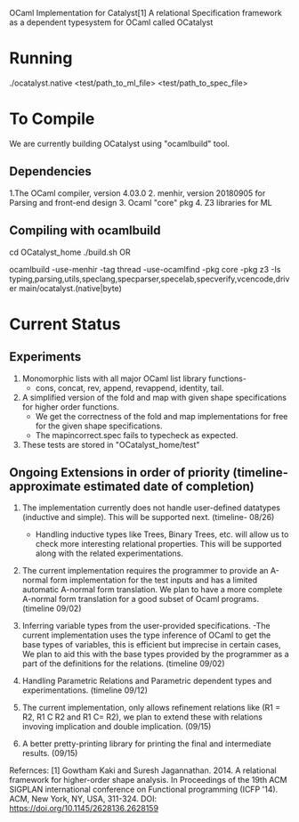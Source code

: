 OCaml Implementation for Catalyst[1]
A relational Specification framework as a dependent typesystem for OCaml called OCatalyst

Running
==========
./ocatalyst.native <test/path_to_ml_file> <test/path_to_spec_file>


To Compile 
===========

We are currently building  OCatalyst using "ocamlbuild" tool.

Dependencies
-------------
1.The OCaml compiler, version 4.03.0
2. menhir, version 20180905 for Parsing and front-end design 
3. Ocaml "core" pkg 
4. Z3 libraries for ML


Compiling with ocamlbuild 
-------------------------
cd OCatalyst_home
./build.sh
OR 

ocamlbuild -use-menhir -tag thread -use-ocamlfind -pkg core -pkg z3 -Is typing,parsing,utils,speclang,specparser,specelab,specverify,vcencode,driver main/ocatalyst.(native|byte)



Current Status 
===============
Experiments
-----------
1. Monomorphic lists with all major OCaml list library functions-  
    - cons, concat, rev, append, revappend, identity, tail. 
2. A simplified version of the fold and map with given shape specifications for higher order functions. 
    - We get the correctness of the fold and map implementations for free for the given shape specifications.
    - The mapincorrect.spec fails to typecheck as expected.
3. These tests are stored in "OCatalyst_home/test"


Ongoing Extensions in order of priority (timeline- approximate estimated date of completion)
---------------------------------------
1. The implementation currently does not handle user-defined datatypes (inductive and simple). This will be supported next. (timeline- 08/26)
	- Handling inductive types like Trees, Binary Trees, etc. will allow us to check more interesting relational properties. This will be supported along with the related experimentations. 
2. The current implementation requires the programmer to provide an A-normal form implementation for the test inputs and has a limited automatic A-normal form translation. 
    We plan to have a more complete A-normal form translation for a good subset of Ocaml programs. (timeline 09/02)	
3. Inferring variable types from the user-provided specifications.
    -The current implementation uses the type inference of OCaml to get the base types of variables, this is efficient but imprecise in certain cases, We plan to aid this with the base types provided by the programmer as a part of the definitions for the relations. (timeline 09/02)  

4. Handling Parametric Relations and Parametric dependent types and experimentations. (timeline 09/12)
5. The current implementation, only allows refinement relations like (R1 = R2, R1 C R2 and R1 C= R2), 
	we plan to extend these with relations invoving implication and double implication. (09/15)
6. A better pretty-printing library for printing the final and intermediate results. (09/15)

	



Refernces:
[1] Gowtham Kaki and Suresh Jagannathan. 2014. A relational framework for higher-order shape analysis. In Proceedings of the 19th ACM SIGPLAN international conference on Functional programming (ICFP '14). ACM, New York, NY, USA, 311-324. DOI: https://doi.org/10.1145/2628136.2628159
